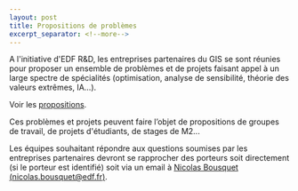 ```yaml
---
layout: post
title: Propositions de problèmes 
excerpt_separator: <!--more-->
---
```


A l'initiative d'EDF R&D, les entreprises partenaires du GIS se sont réunies
pour proposer un ensemble de problèmes et de projets faisant appel à
un large spectre de spécialités (optimisation, analyse de
sensibilité, théorie des valeurs extrêmes, IA…). 

<!--more-->

Voir les [propositions](/files/2021/projets-recherche.pdf).

Ces problèmes et projets peuvent faire l’objet de propositions
de groupes de travail, de projets d'étudiants, de stages de M2...

Les équipes souhaitant répondre aux questions soumises par les
entreprises partenaires devront se rapprocher des porteurs soit
directement (si le porteur est identifié) soit via un email à
[Nicolas Bousquet (nicolas.bousquet@edf.fr)](mailto:nicolas.bousquet@edf.fr).
